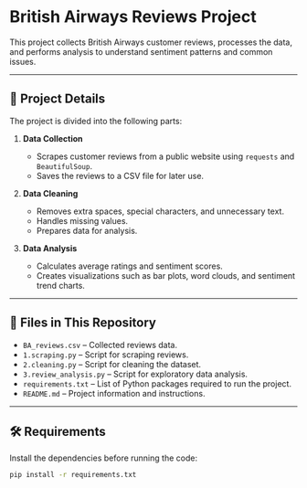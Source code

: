 # British Airways Reviews Project

This project collects British Airways customer reviews, processes the data, and performs analysis to understand sentiment patterns and common issues.

---

## 📌 Project Details
The project is divided into the following parts:

1. **Data Collection**
   - Scrapes customer reviews from a public website using `requests` and `BeautifulSoup`.
   - Saves the reviews to a CSV file for later use.

2. **Data Cleaning**
   - Removes extra spaces, special characters, and unnecessary text.
   - Handles missing values.
   - Prepares data for analysis.

3. **Data Analysis**
   - Calculates average ratings and sentiment scores.
   - Creates visualizations such as bar plots, word clouds, and sentiment trend charts.

---


## 📂 Files in This Repository
- `BA_reviews.csv` – Collected reviews data.
- `1.scraping.py` – Script for scraping reviews.
- `2.cleaning.py` – Script for cleaning the dataset.
- `3.review_analysis.py` – Script for exploratory data analysis.
- `requirements.txt` – List of Python packages required to run the project.
- `README.md` – Project information and instructions.
---

## 🛠 Requirements
Install the dependencies before running the code:

```bash
pip install -r requirements.txt
